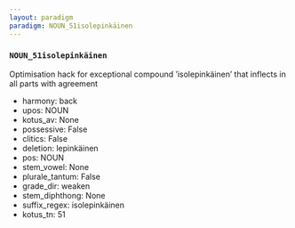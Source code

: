```yaml
---
layout: paradigm
paradigm: NOUN_51isolepinkäinen
---
```

### ` NOUN_51isolepinkäinen `

Optimisation hack for exceptional compound ’isolepinkäinen’ that inflects in all parts with agreement
* harmony: back
* upos: NOUN
* kotus_av: None
* possessive: False
* clitics: False
* deletion: lepinkäinen
* pos: NOUN
* stem_vowel: None
* plurale_tantum: False
* grade_dir: weaken
* stem_diphthong: None
* suffix_regex: isolepinkäinen
* kotus_tn: 51

